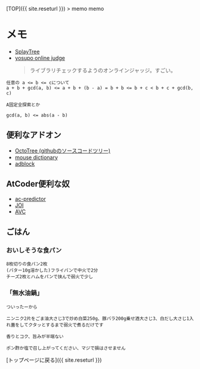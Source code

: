 [TOP]({{ site.reseturl }}) > memo memo

# メモ

* [SplayTree](https://www.cs.usfca.edu/~galles/visualization/SplayTree.html)
* [yosupo online judge](https://judge.yosupo.jp/) <br>
  > ライブラリチェックするようのオンラインジャッジ。すごい。

```PlainText
任意の a <= b <= cについて
a + b + gcd(a, b) <= a + b + (b - a) = b + b <= b + c < b + c + gcd(b, c)

A固定全探索とか

gcd(a, b) <= abs(a - b)
```

## 便利なアドオン

* [OctoTree (githubのソースコードツリー)](https://t.co/sX4bOGkSSW?amp=1)
* [mouse dictionary](https://chrome.google.com/webstore/detail/mouse-dictionary/dnclbikcihnpjohihfcmmldgkjnebgnj?hl=ja)
* [adblock](https://chrome.google.com/webstore/detail/adblock/gighmmpiobklfepjocnamgkkbiglidom?hl=ja)


## AtCoder便利な奴

* [ac-predictor](https://ac-predictor.azurewebsites.net/contestresult)
* [JOI](https://joi.goodbaton.com/)
* [AVC](https://not-522.appspot.com/)

## ごはん 

### おいしそうな食パン

```PlainText
8枚切りの食パン2枚
(バター10g溶かした)フライパンで中火で2分
チーズ2枚とハムをパンで挟んで弱火で少し
```

### 「無水油鍋」

```PlainText
ついったーから

ニンニク2片をごま油大さじ3で炒め白菜250g、豚バラ200g乗せ酒大さじ3、白だし大さじ1入れ蓋をしてクタッとするまで弱火で煮るだけです

香りとコク、旨みが半端ない

ポン酢か塩で召し上がってください、マジで損はさせません
```

[トップページに戻る]({{ site.reseturl }})
